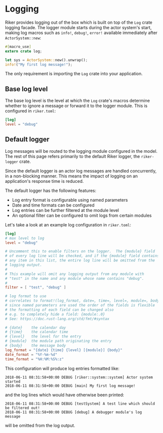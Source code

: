 # Logging

Riker provides logging out of the box which is built on top of the `Log` crate logging facade. The logger module starts during the actor system's start, making log macros such as `info!`, `debug!`, `error!` available immediately after `ActorSystem::new`:

```rust
#[macro_use]
extern crate log;

let sys = ActorSystem::new().unwrap();
info!("My first log message!");
```

The only requirement is importing the `Log` crate into your application.

## Base log level
The base log level is the level at which the `Log` crate's macros determine whether to ignore a message or forward it to the logger module. This is configured in `riker.toml`:

```toml
[log]
level = "debug"
```

## Default logger

Log messages will be routed to the logging module configured in the model.
The rest of this page refers primarily to the default Riker logger, the `riker-logger` crate.

Since the default logger is an actor log messages are handled concurrently, in a non-blocking manner. This means the impact of logging on an application's response time is reduced.

The default logger has the following features:

- Log entry format is configurable using named parameters
- Date and time formats can be configured
- Log entries can be further filtered at the module level
- An optional filter can be configured to omit logs from certain modules

Let's take a look at an example log configuration in `riker.toml`:

```toml
[log]
# max level to log
level = "debug"

# Uncomment this to enable filters on the logger.  The {module} field
# of every log line will be checked, and if the {module} field contains
# any item in this list, the entire log line will be omitted from the
# logging output.
#
# This example will omit any logging output from any module with
# "test" in the name and any module whose name contains "debug".
#
filter = [ "test", "debug" ]

# log format to use
# correlates to format!(log_format, date=, time=, level=, module=, body=);
# since named parameters are used the order of the fields is flexible
# the formatting of each field can be changed also
# e.g. to completely hide a field: {module:.0}
# See: https://doc.rust-lang.org/std/fmt/#syntax

# {date}    the calendar day
# {time}    the calendar time
# {level}   the level for the entry
# {module}  the module path originating the entry
# {body}    the message body
log_format = "{date} {time} {level} [{module}] {body}"
date_format = "%Y-%m-%d"
time_format = "%H:%M:%S%:z"
```

This configuration will produce log entries formatted like:

```
2018-06-11 08:31:58+00:00 DEBUG [riker::system::system] Actor system started
2018-06-11 08:31:58+00:00 DEBUG [main] My first log message!
```

and the log lines which would have otherwise been printed:

```
2018-06-11 08:31:58+00:00 DEBUG [testSystem] A test line which should be filtered out!
2018-06-11 08:31:58+00:00 DEBUG [debug] A debugger module's log message
```

will be omitted from the log output.




